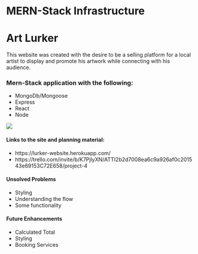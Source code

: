 # MERN-Stack Infrastructure

<h1>Art Lurker</h1>

<p>This website was created with the desire to be a selling platform for a local artist to display and promote his artwork while connecting with his audience.</p>

<h3>Mern-Stack application with the following:</h3>
    <ul>
        <li>MongoDb/Mongoose</li>
        <li>Express</li>
        <li>React</li>
        <li>Node</li>
    </ul>

<img src="/img/screen.png">

<h4>Links to the site and planning material:</h4>
    <ul>
        <li>https://lurker-website.herokuapp.com/</li>
        <li>https://trello.com/invite/b/K7PjlyXN/ATTI2b2d7008ea6c9a926af0c201543e69153C72E658/project-4</li>
    </ul>

<h4>Unsolved Problems</h4>
    <ul>
        <li>Styling</li>
        <li>Understanding the flow</li>
        <li>Some functionality</li>
    </ul>
    
<h4>Future Enhancements</h4>
    <ul>
        <li>Calculated Total</li>
        <li>Styling</li>
        <li>Booking Services</li>
    </ul>

